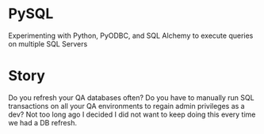 # PySQL
Experimenting with Python, PyODBC, and SQL Alchemy to execute queries on multiple SQL Servers

# Story
Do you refresh your QA databases often? Do you have to manually run SQL transactions on all your QA environments to regain admin privileges as a dev? Not too long ago I decided I did not want to keep doing this every time we had a DB refresh.
